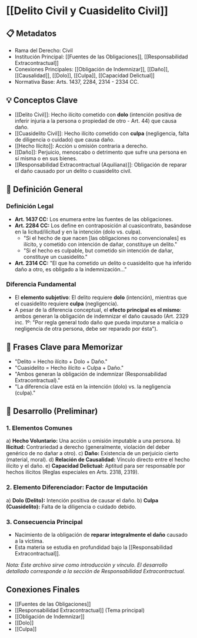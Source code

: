 # [[Delito Civil y Cuasidelito Civil]]

## 📋 Metadatos
- Rama del Derecho: Civil
- Institución Principal: [[Fuentes de las Obligaciones]], [[Responsabilidad Extracontractual]]
- Conexiones Principales: [[Obligación de Indemnizar]], [[Daño]], [[Causalidad]], [[Dolo]], [[Culpa]], [[Capacidad Delictual]]
- Normativa Base: Arts. 1437, 2284, 2314 - 2334 CC.

## 💡 Conceptos Clave
- [[Delito Civil]]: Hecho ilícito cometido con **dolo** (intención positiva de inferir injuria a la persona o propiedad de otro - Art. 44) que causa daño.
- [[Cuasidelito Civil]]: Hecho ilícito cometido con **culpa** (negligencia, falta de diligencia o cuidado) que causa daño.
- [[Hecho Ilícito]]: Acción u omisión contraria a derecho.
- [[Daño]]: Perjuicio, menoscabo o detrimento que sufre una persona en sí misma o en sus bienes.
- [[Responsabilidad Extracontractual (Aquiliana)]]: Obligación de reparar el daño causado por un delito o cuasidelito civil.

## 📖 Definición General

### Definición Legal
- **Art. 1437 CC:** Los enumera entre las fuentes de las obligaciones.
- **Art. 2284 CC:** Los define en contraposición al cuasicontrato, basándose en la licitud/ilicitud y en la intención (dolo vs. culpa).
  - "Si el hecho de que nacen [las obligaciones no convencionales] es ilícito, y cometido con intención de dañar, constituye un delito."
  - "Si el hecho es culpable, but cometido sin intención de dañar, constituye un cuasidelito."
- **Art. 2314 CC:** "El que ha cometido un delito o cuasidelito que ha inferido daño a otro, es obligado a la indemnización..."

### Diferencia Fundamental
- El **elemento subjetivo**: El delito requiere **dolo** (intención), mientras que el cuasidelito requiere **culpa** (negligencia).
- A pesar de la diferencia conceptual, el **efecto principal es el mismo**: ambos generan la obligación de indemnizar el daño causado (Art. 2329 inc. 1º: "Por regla general todo daño que pueda imputarse a malicia o negligencia de otra persona, debe ser reparado por ésta").

## 🎯 Frases Clave para Memorizar
- "Delito = Hecho ilícito + Dolo + Daño."
- "Cuasidelito = Hecho ilícito + Culpa + Daño."
- "Ambos generan la obligación de indemnizar (Responsabilidad Extracontractual)."
- "La diferencia clave está en la intención (dolo) vs. la negligencia (culpa)."

## 📑 Desarrollo (Preliminar)

### 1. Elementos Comunes
   a) **Hecho Voluntario:** Una acción u omisión imputable a una persona.
   b) **Ilicitud:** Contrariedad a derecho (generalmente, violación del deber genérico de no dañar a otro).
   c) **Daño:** Existencia de un perjuicio cierto (material, moral).
   d) **Relación de Causalidad:** Vínculo directo entre el hecho ilícito y el daño.
   e) **Capacidad Delictual:** Aptitud para ser responsable por hechos ilícitos (Reglas especiales en Arts. 2318, 2319).

### 2. Elemento Diferenciador: Factor de Imputación
   a) **Dolo (Delito):** Intención positiva de causar el daño.
   b) **Culpa (Cuasidelito):** Falta de la diligencia o cuidado debido.

### 3. Consecuencia Principal
- Nacimiento de la obligación de **reparar integralmente el daño** causado a la víctima.
- Esta materia se estudia en profundidad bajo la [[Responsabilidad Extracontractual]].

*Nota: Este archivo sirve como introducción y vínculo. El desarrollo detallado corresponde a la sección de Responsabilidad Extracontractual.* 

## Conexiones Finales
- [[Fuentes de las Obligaciones]]
- [[Responsabilidad Extracontractual]] (Tema principal)
- [[Obligación de Indemnizar]]
- [[Dolo]]
- [[Culpa]] 
